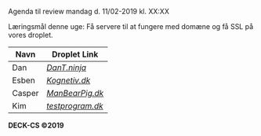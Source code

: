 Agenda til review mandag d. 11/02-2019 kl. XX:XX

Læringsmål denne uge:
Få servere til at fungere med domæne og få SSL på vores droplet.

Navn | Droplet Link
------------- | -------------
Dan | [_DanT.ninja_](https://DanT.ninja)   
Esben | [_Kognetiv.dk_](https://Kognetiv.dk)
Casper | [_ManBearPig.dk_](https://ManBearPig.dk)
Kim | [_testprogram.dk_](https://testprogram.dk)

**DECK-CS ©2019**
